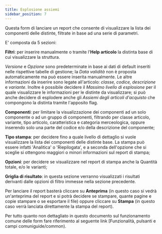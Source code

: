 ```yaml
---
title: Esplosione assiemi
sidebar_position: 7
---
```


Questa form di lanciare un report che consente di visualizzare la lista dei componenti delle distinte, filtrate in base ad una serie di parametri. 

E' composta da 5 sezioni:

**Filtri**: per inserire manualmente o tramite l'**Help articolo** la distinta base di cui visualizzare la struttura.

*Versione* e *Opzione* sono predeterminate in base ai dati di default inseriti nelle rispettive tabelle di gestione; la *Data validità* non è proposta automaticamente ma può essere inserita manualmente. Le altre informazioni da inserire sono legate all'articolo: *classe, codice, descrizione* e *variante*. Inoltre è possibile decidere il *Massimo livello di esplosione* per il quale visualizzare le informazioni per le distinte da visualizzare; si può anche decidere di esplodere anche gli *Assiemi degli articoli d'acquisto* che compongono la distinta tramite l'apposito flag.

**Componenti**: per limitare la visualizzazione dei componenti ad un solo componente o ad un gruppo di componenti, filtrando per classe articolo, variante, tipo articolo, caratteristica e categoria merceologica, oppure inserendo solo una parte del codice e/o della descrizione del componente;

**Tipo stampa**: per decidere fino a quale livello di dettaglio si vuole visualizzare la lista dei componenti delle distinte base. La stampa può essere infatti 'Analitica' o 'Riepilogata', e a seconda dell'opzione che si sceglie si ottengono maggiori o minori informazioni sul report di stampa;

**Opzioni**: per decidere se visualizzare nel report di stampa anche la Quantità totale, e/o le varianti;

**Griglia di risultato**: in questa sezione verranno visualizzati i risultati derivanti dalle opzioni di filtro immesse nella sezione precedente.

Per lanciare il report basterà cliccare su **Anteprima** (in questo caso si vedrà un'anteprima del report e si potrà decidere se stampare, quante pagine e copie stampare o se esportare il file) oppure cliccare su **Stampa** (in questo caso verrà lanciata direttamente la stampa del report).

Per tutto quanto non dettagliato in questo documento sul funzionamento comune delle form fare riferimento al seguente link [Funzionalità, pulsanti e campi comuniguide/common).
